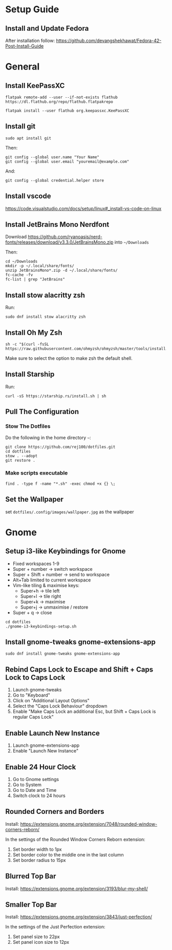 # Setup Guide
## Install and Update Fedora
After installation follow: https://github.com/devangshekhawat/Fedora-42-Post-Install-Guide


# General
## Install KeePassXC
```
flatpak remote-add --user --if-not-exists flathub https://dl.flathub.org/repo/flathub.flatpakrepo
```

```
flatpak install --user flathub org.keepassxc.KeePassXC
```

## Install git
```
sudo apt install git
```

Then:
```
git config --global user.name "Your Name"
git config --global user.email "youremail@example.com"
```
And:
```
git config --global credential.helper store
```

## Install vscode
https://code.visualstudio.com/docs/setup/linux#_install-vs-code-on-linux

## Install JetBrains Mono Nerdfont
Download https://github.com/ryanoasis/nerd-fonts/releases/download/v3.3.0/JetBrainsMono.zip into `~/Downloads`

Then:
```
cd ~/Downloads
mkdir -p ~/.local/share/fonts/
unzip JetBrainsMono*.zip -d ~/.local/share/fonts/
fc-cache -fv
fc-list | grep "JetBrains"
```

## Install stow alacritty zsh
Run:
```
sudo dnf install stow alacritty zsh
```

## Install Oh My Zsh
```
sh -c "$(curl -fsSL https://raw.githubusercontent.com/ohmyzsh/ohmyzsh/master/tools/install.sh)"
```
Make sure to select the option to make zsh the default shell.

## Install Starship
Run:
```
curl -sS https://starship.rs/install.sh | sh
```

## Pull The Configuration
### Stow The Dotfiles
Do the following in the home directory `~`:

```
git clone https://github.com/rej100/dotfiles.git
cd dotfiles
stow . --adopt
git restore .
```

### Make scripts executable
```
find . -type f -name "*.sh" -exec chmod +x {} \;
```

## Set the Wallpaper
set `dotfiles/.config/images/wallpaper.jpg` as the wallpaper

# Gnome
## Setup i3-like Keybindings for Gnome

* Fixed workspaces 1-9
* Super + number -> switch workspace
* Super + Shift + number -> send to workspace
* Alt+Tab limited to current workspace
* Vim-like tiling & maximise keys:
    * Super+h -> tile left
    * Super+l -> tile right
    * Super+k -> maximise
    * Super+j -> unmaximise / restore
* Super + q -> close

```
cd dotfiles
./gnome-i3-keybindings-setup.sh
```

## Install gnome-tweaks gnome-extensions-app
```
sudo dnf install gnome-tweaks gnome-extensions-app
```

## Rebind Caps Lock to Escape and Shift + Caps Lock to Caps Lock
1. Launch gnome-tweaks
2. Go to "Keyboard"
3. Click on "Additional Layout Options"
4. Select the "Caps Lock Behaviour" dropdown
5. Enable "Make Caps Lock an additional Esc, but Shift + Caps Lock is regular Caps Lock"

## Enable Launch New Instance
1. Launch gnome-extensions-app
2. Enable "Launch New Instance"

## Enable 24 Hour Clock
1. Go to Gnome settings
2. Go to System
3. Go to Date and Time
4. Switch clock to 24 hours

## Rounded Corners and Borders
Install: https://extensions.gnome.org/extension/7048/rounded-window-corners-reborn/

In the settings of the Rounded Window Corners Reborn extension:
1. Set border width to 1px
2. Set border color to the middle one in the last column
3. Set border radius to 15px

## Blurred Top Bar
Install: https://extensions.gnome.org/extension/3193/blur-my-shell/

## Smaller Top Bar
Install: https://extensions.gnome.org/extension/3843/just-perfection/

In the settings of the Just Perfection extension:
1. Set panel size to 22px
2. Set panel icon size to 12px